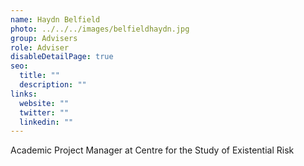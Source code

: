 ```yaml
---
name: Haydn Belfield
photo: ../../../images/belfieldhaydn.jpg
group: Advisers
role: Adviser
disableDetailPage: true
seo:
  title: ""
  description: ""
links:
  website: ""
  twitter: ""
  linkedin: ""
---
```


Academic Project Manager at Centre for the Study of Existential Risk
